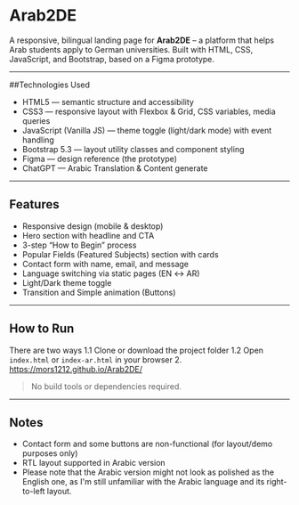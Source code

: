 # Arab2DE
A responsive, bilingual landing page for **Arab2DE** – a platform that helps Arab students apply to German universities. Built with HTML, CSS, JavaScript, and Bootstrap, based on a Figma prototype.

---

##Technologies Used

- HTML5 — semantic structure and accessibility
- CSS3 — responsive layout with Flexbox & Grid, CSS variables, media queries
- JavaScript (Vanilla JS) — theme toggle (light/dark mode) with event handling
- Bootstrap 5.3 — layout utility classes and component styling
- Figma — design reference (the prototype)
- ChatGPT — Arabic Translation & Content generate

---

## Features

- Responsive design (mobile & desktop)
- Hero section with headline and CTA
- 3-step “How to Begin” process
- Popular Fields (Featured Subjects) section with cards
- Contact form with name, email, and message
- Language switching via static pages (EN ↔ AR)
- Light/Dark theme toggle 
- Transition and Simple animation (Buttons)

---

## How to Run
There are two ways
1.1 Clone or download the project folder
1.2 Open `index.html` or `index-ar.html` in your browser
2. https://mors1212.github.io/Arab2DE/

> No build tools or dependencies required.

---

## Notes
- Contact form and some buttons are non-functional (for layout/demo purposes only)
- RTL layout supported in Arabic version
- Please note that the Arabic version might not look as polished as the English one, as I'm still unfamiliar with the Arabic language and its right-to-left layout.
